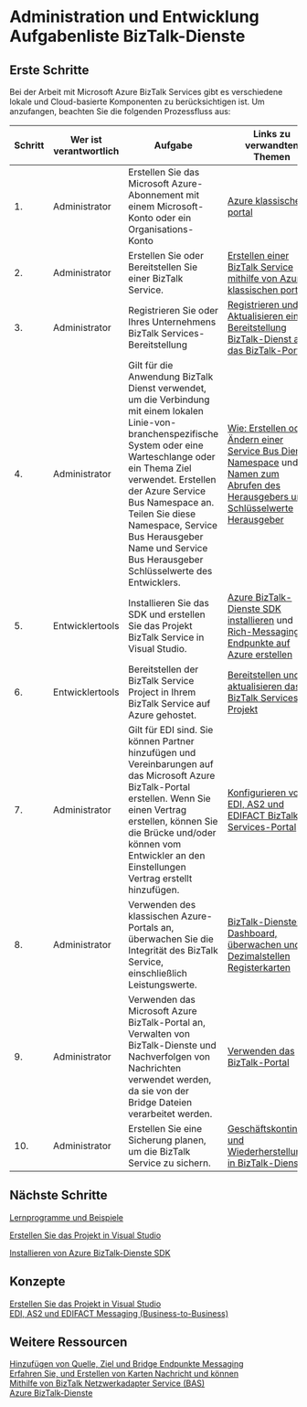 <properties
    pageTitle="Administration und Entwicklung Aufgabenliste BizTalk-Dienste | Microsoft Azure"
    description="Planen und Position für die Bereitstellung von Azure BizTalk-Dienste zu unterstützen."
    services="biztalk-services"
    documentationCenter=""
    authors="msftman"
    manager="erikre"
    editor=""/>

<tags
    ms.service="biztalk-services"
    ms.workload="integration"
    ms.tgt_pltfrm="na"
    ms.devlang="na"
    ms.topic="article"
    ms.date="08/15/2016"
    ms.author="deonhe"/>

# <a name="administration-and-development-task-list-in-biztalk-services"></a>Administration und Entwicklung Aufgabenliste BizTalk-Dienste  

## <a name="getting-started"></a>Erste Schritte
Bei der Arbeit mit Microsoft Azure BizTalk Services gibt es verschiedene lokale und Cloud-basierte Komponenten zu berücksichtigen ist. Um anzufangen, beachten Sie die folgenden Prozessfluss aus:  

|Schritt|Wer ist verantwortlich|Aufgabe|Links zu verwandten Themen|
|----|----|----|----|
|1.|Administrator|Erstellen Sie das Microsoft Azure-Abonnement mit einem Microsoft-Konto oder ein Organisations-Konto|[Azure klassischen-portal](http://go.microsoft.com/fwlink/p/?LinkID=213885)|
|2.|Administrator|Erstellen Sie oder Bereitstellen Sie einer BizTalk Service.|[Erstellen einer BizTalk Service mithilfe von Azure klassischen portal](http://go.microsoft.com/fwlink/p/?LinkID=302280)|
|3.|Administrator|Registrieren Sie oder Ihres Unternehmens BizTalk Services-Bereitstellung|[Registrieren und Aktualisieren einer-Bereitstellung BizTalk-Dienst auf das BizTalk-Portal](https://msdn.microsoft.com/library/azure/hh689837.aspx)|
|4.|Administrator|Gilt für die Anwendung BizTalk Dienst verwendet, um die Verbindung mit einem lokalen Linie-von-branchenspezifische System oder eine Warteschlange oder ein Thema Ziel verwendet.  Erstellen der Azure Service Bus Namespace an. Teilen Sie diese Namespace, Service Bus Herausgeber Name und Service Bus Herausgeber Schlüsselwerte des Entwicklers.|[Wie: Erstellen oder Ändern einer Service Bus Dienst Namespace](../service-bus-messaging/service-bus-dotnet-get-started-with-queues.md) und [Namen zum Abrufen des Herausgebers und Schlüsselwerte Herausgeber](biztalk-issuer-name-issuer-key.md)|
|5.|Entwicklertools|Installieren Sie das SDK und erstellen Sie das Projekt BizTalk Service in Visual Studio.|[Azure BizTalk-Dienste SDK installieren](https://msdn.microsoft.com/library/azure/hh689760.aspx) und [Rich-Messaging Endpunkte auf Azure erstellen](https://msdn.microsoft.com/library/azure/hh689766.aspx)|
|6.|Entwicklertools|Bereitstellen der BizTalk Service Project in Ihrem BizTalk Service auf Azure gehostet.|[Bereitstellen und aktualisieren das BizTalk Services-Projekt](https://msdn.microsoft.com/library/azure/hh689881.aspx)|
|7.|Administrator|Gilt für EDI sind.  Sie können Partner hinzufügen und Vereinbarungen auf das Microsoft Azure BizTalk-Portal erstellen. Wenn Sie einen Vertrag erstellen, können Sie die Brücke und/oder können vom Entwickler an den Einstellungen Vertrag erstellt hinzufügen.|[Konfigurieren von EDI, AS2 und EDIFACT BizTalk Services-Portal](https://msdn.microsoft.com/library/azure/hh689853.aspx)|
|8.|Administrator|Verwenden des klassischen Azure-Portals an, überwachen Sie die Integrität des BizTalk Service, einschließlich Leistungswerte.|[BizTalk-Dienste: Dashboard, überwachen und Dezimalstellen Registerkarten](http://go.microsoft.com/fwlink/p/?LinkID=302281)|
|9.|Administrator|Verwenden das Microsoft Azure BizTalk-Portal an, Verwalten von BizTalk-Dienste und Nachverfolgen von Nachrichten verwendet werden, da sie von der Bridge Dateien verarbeitet werden.|[Verwenden das BizTalk-Portal](https://msdn.microsoft.com/library/azure/dn874043.aspx)|
|10.|Administrator|Erstellen Sie eine Sicherung planen, um die BizTalk Service zu sichern.|[Geschäftskontinuität und Wiederherstellung in BizTalk-Dienste](https://msdn.microsoft.com/library/azure/dn509557.aspx) |  
## <a name="next-steps"></a>Nächste Schritte
[Lernprogramme und Beispiele](https://msdn.microsoft.com/library/azure/hh689895.aspx)

[Erstellen Sie das Projekt in Visual Studio](https://msdn.microsoft.com/library/azure/hh689811.aspx)

[Installieren von Azure BizTalk-Dienste SDK](https://msdn.microsoft.com/library/azure/hh689760.aspx)

## <a name="concepts"></a>Konzepte
[Erstellen Sie das Projekt in Visual Studio](https://msdn.microsoft.com/library/azure/hh689811.aspx)  
[EDI, AS2 und EDIFACT Messaging (Business-to-Business)](https://msdn.microsoft.com/library/azure/hh689898.aspx)  
## <a name="other-resources"></a>Weitere Ressourcen  
[Hinzufügen von Quelle, Ziel und Bridge Endpunkte Messaging](https://msdn.microsoft.com/library/azure/hh689877.aspx)  
[Erfahren Sie, und Erstellen von Karten Nachricht und können](https://msdn.microsoft.com/library/azure/hh689905.aspx)  
[Mithilfe von BizTalk Netzwerkadapter Service (BAS)](https://msdn.microsoft.com/library/azure/hh689889.aspx)  
[Azure BizTalk-Dienste](http://go.microsoft.com/fwlink/p/?LinkID=303664)
